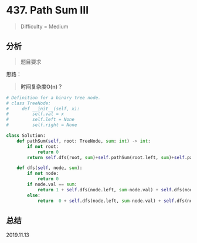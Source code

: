 # 437. Path Sum III

> Difficulty = Medium

## 分析

> 题目要求
> 
> 

思路：


> **时间复杂度O(n)？**

```python
# Definition for a binary tree node.
# class TreeNode:
#     def __init__(self, x):
#         self.val = x
#         self.left = None
#         self.right = None

class Solution:
    def pathSum(self, root: TreeNode, sum: int) -> int:
        if not root:
            return 0
        return self.dfs(root, sum)+self.pathSum(root.left, sum)+self.pathSum(root.right, sum)

    def dfs(self, node, sum):
        if not node:
            return 0
        if node.val == sum:
            return 1 + self.dfs(node.left, sum-node.val) + self.dfs(node.right, sum-node.val)
        else:
            return  0 + self.dfs(node.left, sum-node.val) + self.dfs(node.right, sum-node.val)
```

## 总结



2019.11.13